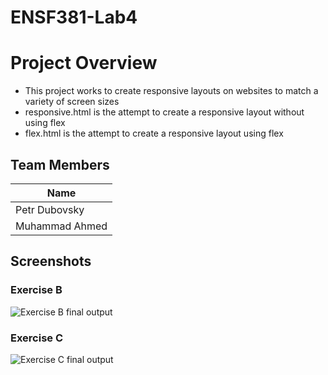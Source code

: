# ENSF381-Lab4
# Project Overview

- This project works to create responsive layouts on websites to match a variety of screen sizes
- responsive.html is the attempt to create a responsive layout without using flex
- flex.html is the attempt to create a responsive layout using flex

## Team Members

| Name |
|---------|
| Petr Dubovsky |
| Muhammad Ahmed |

## Screenshots

### Exercise B
![Exercise B final output](./ExerciseB.gif)

### Exercise C
![Exercise C final output](./ExerciseC.gif)

